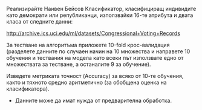 Реализирайте Наивен Бейсов Класификатор, класифициращ индивидите като демократи или републиканци, използвайки 16-те атрибута и двата класа от следните данни: 

http://archive.ics.uci.edu/ml/datasets/Congressional+Voting+Records

За тестване на алгоритъма приложете 10-fold крос-валидация (разделете данните по случаен начин на 10 множества и направете 10 обучения и тествания на модела като всеки път използвате едно от множествата за тестване, а останалите 9 за обучение).

Изведете метриката точност (Accuracy) за всяко от 10-те обучения, както и тяхното средно аритметично (за обобщена оценка на класификатора).



* Данните може да имат нужда от предварителна обработка.

